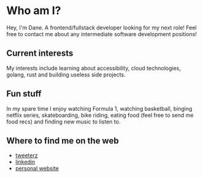 # Who am I?
Hey, I'm Dane. A frontend/fullstack developer looking for my next role! Feel free to contact me about any intermediate software development positions!

## Current interests
My interests include learning about accessibility, cloud technologies, golang, rust and building useless side projects.

## Fun stuff
In my spare time I enjoy watching Formula 1, watching basketball, binging netflix series, skateboarding, bike riding, eating food (feel free to send me food recs) and finding new music to listen to. 

## Where to find me on the web
- [tweeterz](https://twitter.com/hybridearth)
- [linkedin](https://www.linkedin.com/in/dmiller94/)
- [personal website](https://danethe.dev)
